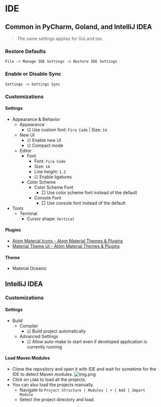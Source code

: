 # IDE

## Common in PyCharm, Goland, and IntelliJ IDEA

> The same settings applies for GoLand too.

### Restore Defaults

```File -> Manage IDE Settings -> Restore IDE Settings```

### Enable or Disable Sync

```Settings -> Settings Sync```

### Customizations

#### Settings

- Appearance & Behavior
  - Appearance
    - ☑ Use custom font: `Fira Code` | Size: `14`
  - New UI
    - ☑ Enable new UI
    - ☑ Compact mode
  - Editor
    - Font
      - Font: `Fira Code`
      - Size: `14`
      - Line height: `1.2`
      - ☑ Enable ligatures
    - Color Scheme
      - Color Scheme Font
        - □ Use color scheme font instead of the default
      - Console Font
        - □ Use console font instead of the default
- Tools
  - Terminal
    - Cursor shape: `Vertical`

#### Plugins

- [Atom Material Icons - Atom Material Themes & Plugins](https://plugins.jetbrains.com/plugin/10044-atom-material-icons)
- [Material Theme UI - Atom Material Themes & Plugins](https://plugins.jetbrains.com/plugin/8006-material-theme-ui)

#### Theme

- Material Oceanic

## IntelliJ IDEA

### Customizations

#### Settings

- Build
  - Compiler
    - ☑ Build project automatically 
  - Advanced Settings
    - ☑ Allow auto-make to start even if developed application is currently running

#### Load Maven Modules

* Clone the repository and open it with IDE and wait for sometime for the IDE to detect Maven modules.
![img.png](images/img.png)
* Click on `LOAD` to load all the projects.
* You can also load the projects manually.
  * Navigate to `Project Structure | Modules | + | Add | Import Module`
  * Select the project directory and load.
